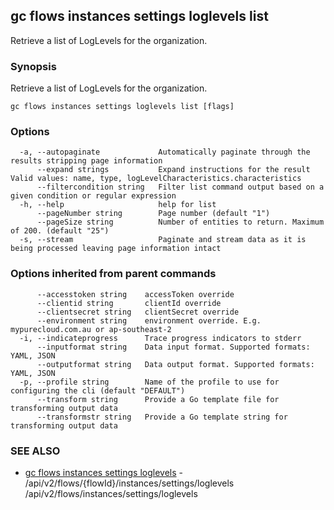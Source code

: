## gc flows instances settings loglevels list

Retrieve a list of LogLevels for the organization.

### Synopsis

Retrieve a list of LogLevels for the organization.

```
gc flows instances settings loglevels list [flags]
```

### Options

```
  -a, --autopaginate             Automatically paginate through the results stripping page information
      --expand strings           Expand instructions for the result Valid values: name, type, logLevelCharacteristics.characteristics
      --filtercondition string   Filter list command output based on a given condition or regular expression
  -h, --help                     help for list
      --pageNumber string        Page number (default "1")
      --pageSize string          Number of entities to return. Maximum of 200. (default "25")
  -s, --stream                   Paginate and stream data as it is being processed leaving page information intact
```

### Options inherited from parent commands

```
      --accesstoken string    accessToken override
      --clientid string       clientId override
      --clientsecret string   clientSecret override
      --environment string    environment override. E.g. mypurecloud.com.au or ap-southeast-2
  -i, --indicateprogress      Trace progress indicators to stderr
      --inputformat string    Data input format. Supported formats: YAML, JSON
      --outputformat string   Data output format. Supported formats: YAML, JSON
  -p, --profile string        Name of the profile to use for configuring the cli (default "DEFAULT")
      --transform string      Provide a Go template file for transforming output data
      --transformstr string   Provide a Go template string for transforming output data
```

### SEE ALSO

* [gc flows instances settings loglevels](gc_flows_instances_settings_loglevels.html)	 - /api/v2/flows/{flowId}/instances/settings/loglevels /api/v2/flows/instances/settings/loglevels


